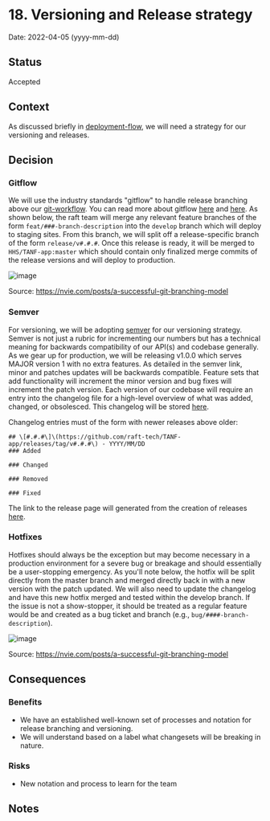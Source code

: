 # 18. Versioning and Release strategy

Date: 2022-04-05 (yyyy-mm-dd)

## Status

Accepted

## Context
As discussed briefly in [deployment-flow](./008-deployment-flow.md), we will need a strategy for our versioning and releases.

## Decision

### Gitflow
We will use the industry standards "gitflow" to handle release branching above our [git-workflow](./009-git-workflow.md). You can read more about gitflow [here](https://www.atlassian.com/git/tutorials/comparing-workflows/gitflow-workflow) and [here](https://datasift.github.io/gitflow/IntroducingGitFlow.html). As shown below, the raft team will merge any relevant feature branches of the form `feat/###-branch-description` into the `develop` branch which will deploy to staging sites. From this branch, we will split off a release-specific branch of the form `release/v#.#.#`. Once this release is ready, it will be merged to `HHS/TANF-app:master` which should contain only finalized merge commits of the release versions and will deploy to production.

![image](https://user-images.githubusercontent.com/84722778/161764906-d9c9e66a-ea44-4042-850d-5f0e927c8c81.png)

Source: https://nvie.com/posts/a-successful-git-branching-model

### Semver
For versioning, we will be adopting [semver](https://semver.org/) for our versioning strategy. Semver is not just a rubric for incrementing our numbers but has a technical meaning for backwards compatibility of our API(s) and codebase generally. As we gear up for production, we will be releasing v1.0.0 which serves MAJOR version 1 with no extra features. As detailed in the semver link, minor and patches updates will be backwards compatible. Feature sets that add functionality will increment the minor version and bug fixes will increment the patch version. Each version of our codebase will require an entry into the changelog file for a high-level overview of what was added, changed, or obsolesced. This changelog will be stored [here](../tanf-app-changelog.md).

Changelog entries must of the form with newer releases above older:
```
## \[#.#.#\]\(https://github.com/raft-tech/TANF-app/releases/tag/v#.#.#\) - YYYY/MM/DD
### Added

### Changed

### Removed

### Fixed

```

The link to the release page will generated from the creation of releases [here](https://github.com/raft-tech/TANF-app/releases/new).


### Hotfixes
Hotfixes should always be the exception but may become necessary in a production environment for a severe bug or breakage and should essentially be a user-stopping emergency. As you'll note below, the hotfix will be split directly from the master branch and merged directly back in with a new version with the patch updated. We will also need to update the changelog and have this new hotfix merged and tested within the develop branch. If the issue is not a show-stopper, it should be treated as a regular feature would be and created as a bug ticket and branch (e.g., `bug/####-branch-description`).

![image](https://user-images.githubusercontent.com/84722778/161772154-f2c64025-95f4-4aa2-9635-f6cb5b507356.png)

Source: https://nvie.com/posts/a-successful-git-branching-model

## Consequences

### Benefits

 * We have an established well-known set of processes and notation for release branching and versioning.
 * We will understand based on a label what changesets will be breaking in nature.

### Risks
 * New notation and process to learn for the team

## Notes


